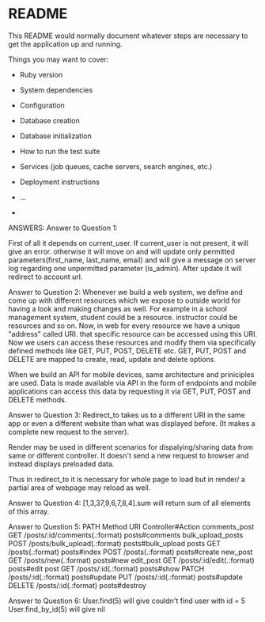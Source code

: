 # README

This README would normally document whatever steps are necessary to get the
application up and running.

Things you may want to cover:

* Ruby version

* System dependencies

* Configuration

* Database creation

* Database initialization

* How to run the test suite

* Services (job queues, cache servers, search engines, etc.)

* Deployment instructions

* ...
* 
ANSWERS:
Answer to Question 1:

First of all it depends on current_user. If current_user is not present, it will give an error. otherwise
it will move on and will update only permitted parameters(first_name, last_name, email) and will give a message on server log regarding one unpermitted parameter (is_admin). After update it will redirect to account url.


Answer to Question 2:
Whenever we build a web system, we define and come up with different resources which we expose to outside world for 
having a look and making changes as well. For example in a school management system, student could be a resource. instructor could be resources and so on. Now, in web for every resource we have a unique "address" called URI. that specific resource can be accessed using this URI. 
Now we users can access these resources and modify them via specifically defined methods like GET, PUT, POST, DELETE etc. GET, PUT, POST and DELETE are mapped to create, read, update and delete options. 

When we build an API for mobile devices, same architecture and priniciples are used. Data is made available via API in the form of endpoints and mobile applications can access this data by requesting it via GET, PUT, POST and DELETE methods.

Answer to Question 3:
Redirect_to takes us to a different URI in the same app or even a different website than what was displayed before. (It makes a complete new request to the server).

Render may be used in different scenarios for dispalying/sharing data from same or different controller. It doesn't send a new request to browser and instead displays preloaded data. 

Thus in redirect_to it is necessary for whole page to load but in render/ a partial area of webpage may reload as well.


Answer to Question 4: 
[1,3,37,9,6,7,8,4].sum will return sum of all elements of this array.


Answer to Question 5: 
PATH              Method   URI                         Controller#Action
    comments_post GET    /posts/:id/comments(.:format) posts#comments
bulk_upload_posts POST   /posts/bulk_upload(.:format)  posts#bulk_upload
            posts GET    /posts(.:format)              posts#index
                  POST   /posts(.:format)              posts#create
         new_post GET    /posts/new(.:format)          posts#new
        edit_post GET    /posts/:id/edit(.:format)     posts#edit
             post GET    /posts/:id(.:format)          posts#show
                  PATCH  /posts/:id(.:format)          posts#update
                  PUT    /posts/:id(.:format)          posts#update
                  DELETE /posts/:id(.:format)          posts#destroy


Answer to Question 6:
User.find(5) will give couldn't find user with id = 5
User.find_by_id(5) will give nil

